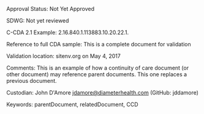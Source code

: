Approval Status: Not Yet Approved

SDWG: Not yet reviewed

C-CDA 2.1 Example: 2.16.840.1.113883.10.20.22.1.

Reference to full CDA sample: This is a complete document for validation

Validation location: sitenv.org on May 4, 2017

Comments: This is an example of how a continuity of care document (or other document) may reference parent documents. This one replaces a previous document. 

Custodian: John D'Amore jdamore@diameterhealth.com (GitHub: jddamore)

Keywords: parentDocument, relatedDocument, CCD

